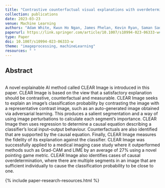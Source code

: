 ```yaml
---
title: "Contrastive counterfactual visual explanations with overdetermination"
collection: publications
date: 2023-03-23
venue: Machine Learning
authors: "Adam White, Kwun Ho Ngan, James Phelan, Kevin Ryan, Saman Sadeghi Afgeh,  Constantino Carlos Reyes-Aldasoro, Artur d'Avila Garcez"
paperurl: https://link.springer.com/article/10.1007/s10994-023-06333-w#citeas
type: Paper
doi: 10.1007/s10994-023-06333-w
theme: "imageprocessing, machineLearning"
resources: " "
---
```

<h2> Abstract </h2>  <br>
A novel explainable AI method called CLEAR Image is introduced in this paper. CLEAR Image is based on the view that a satisfactory explanation should be contrastive, counterfactual and measurable. CLEAR Image seeks to explain an image’s classification probability by contrasting the image with a representative contrast image, such as an auto-generated image obtained via adversarial learning. This produces a salient segmentation and a way of using image perturbations to calculate each segment’s importance. CLEAR Image then uses regression to determine a causal equation describing a classifier’s local input–output behaviour. Counterfactuals are also identified that are supported by the causal equation. Finally, CLEAR Image measures the fidelity of its explanation against the classifier. CLEAR Image was successfully applied to a medical imaging case study where it outperformed methods such as Grad-CAM and LIME by an average of 27% using a novel pointing game metric. CLEAR Image also identifies cases of causal overdetermination, where there are multiple segments in an image that are sufficient individually to cause the classification probability to be close to one.

{% include paper-research-resources.html %}
